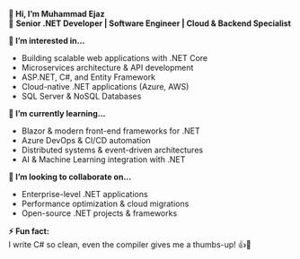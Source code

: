 
**👋 Hi, I’m Muhammad Ejaz**  
🚀 **Senior .NET Developer | Software Engineer | Cloud & Backend Specialist**  

**👀 I’m interested in...**  
- Building scalable web applications with .NET Core  
- Microservices architecture & API development  
- ASP.NET, C#, and Entity Framework  
- Cloud-native .NET applications (Azure, AWS)  
- SQL Server & NoSQL Databases  

**🌱 I’m currently learning...**  
- Blazor & modern front-end frameworks for .NET  
- Azure DevOps & CI/CD automation  
- Distributed systems & event-driven architectures  
- AI & Machine Learning integration with .NET  

**💞️ I’m looking to collaborate on...**  
- Enterprise-level .NET applications  
- Performance optimization & cloud migrations  
- Open-source .NET projects & frameworks  

**⚡ Fun fact:**  
I write C# so clean, even the compiler gives me a thumbs-up! 👍🚀  
